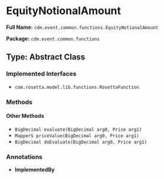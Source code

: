 # EquityNotionalAmount

**Full Name:** `cdm.event.common.functions.EquityNotionalAmount`

**Package:** `cdm.event.common.functions`

## Type: Abstract Class

### Implemented Interfaces

- `com.rosetta.model.lib.functions.RosettaFunction`

### Methods

#### Other Methods

- `BigDecimal evaluate(BigDecimal arg0, Price arg1)`
- `MapperS priceValue(BigDecimal arg0, Price arg1)`
- `BigDecimal doEvaluate(BigDecimal arg0, Price arg1)`

### Annotations

- **ImplementedBy**

